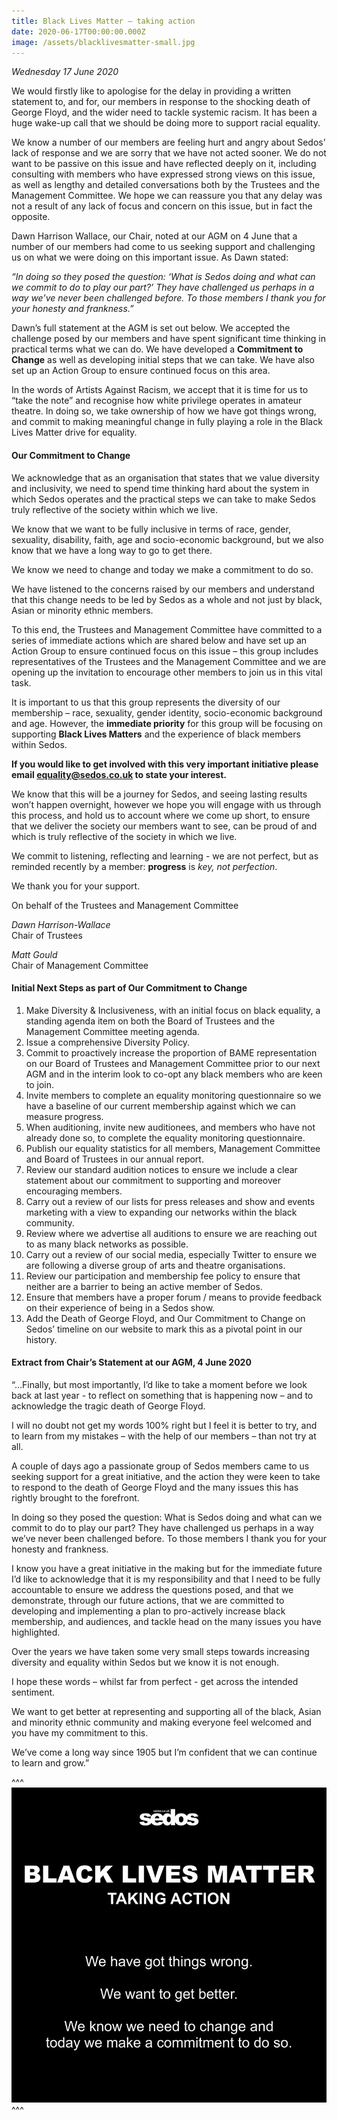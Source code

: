 ```yaml
---
title: Black Lives Matter – taking action
date: 2020-06-17T00:00:00.000Z
image: /assets/blacklivesmatter-small.jpg
---
```

*Wednesday 17 June 2020*

We would firstly like to apologise for the delay in providing a written statement to, and for, our members in response to the shocking death of George Floyd, and the wider need to tackle systemic racism.  It has been a huge wake-up call that we should be doing more to support racial equality.

We know a number of our members are feeling hurt and angry about Sedos’ lack of response and we are  sorry that we have not acted sooner.  We do not want to be passive on this issue and have reflected deeply on it, including consulting with members who have expressed strong views on this issue, as well as lengthy and detailed conversations both by the Trustees and the Management Committee.  We hope we can reassure you that any delay was not a result of any lack of focus and concern on this issue, but in fact the opposite.  

Dawn Harrison Wallace, our Chair, noted at our AGM on 4 June that a number of our members had come to us seeking support and challenging us on what we were doing on this important issue.  As Dawn stated: 

*“In doing so they posed the question:  ‘What is Sedos doing and what can we commit to do to play our part?’ They have challenged us perhaps in a way we’ve never been challenged before.  To those members I thank you for your honesty and frankness.”*

Dawn’s full statement at the AGM is set out below.  We accepted the challenge posed by our members and have spent significant time thinking in practical terms what we can do.   We have developed a **Commitment to Change** as well as developing initial steps that we can take.  We have also set up an Action Group to ensure continued focus on this area.   

In the words of Artists Against Racism, we accept that it is time for us to “take the note” and recognise how white privilege operates in amateur theatre.  In doing so, we take ownership of how we have got things wrong, and commit to making meaningful change in fully playing a role in the Black Lives Matter drive for equality.

#### Our Commitment to Change

We acknowledge that as an organisation that states that we value diversity and inclusivity, we need to spend time thinking hard about the system in which Sedos operates and the practical steps we can take to make Sedos truly reflective of the society within which we live. 

We know that we want to be fully inclusive in terms of race, gender, sexuality, disability, faith, age and socio-economic background, but we also know that we have a long way to go to get there.  

We know we need to change and today we make a commitment to do so.

We have listened to the concerns raised by our members and understand that this change needs to be led by Sedos as a whole and not just by black, Asian or minority ethnic members. 

To this end, the Trustees and Management Committee have committed to a series of immediate actions which are shared below and have set up an Action Group to ensure continued focus on this issue – this group includes representatives of the Trustees and the Management Committee and we are opening up the invitation to encourage other members to join us in this vital task. 

It is important to us that this group represents the diversity of our membership – race, sexuality, gender identity, socio-economic background and age. However, the **immediate priority** for this group will be focusing on supporting **Black Lives Matters** and the experience of black members within Sedos.

**If you would like to get involved with this very important initiative please email [equality@sedos.co.uk](mailto:equality@sedos.co.uk) to state your interest.** 

We know that this will be a journey for Sedos, and seeing lasting results won’t happen overnight, however we hope you will engage with us through this process, and hold us to account where we come up short, to ensure that we deliver the society our members want to see, can be proud of and which is truly reflective of the society in which we live.

We commit to listening, reflecting and learning - we are not perfect, but as reminded recently by a member:  **progress** is *key, not perfection*.   

We thank you for your support.

On behalf of the Trustees and Management Committee

*Dawn Harrison-Wallace*				 \
Chair of Trustees	

*Matt Gould* \
Chair of Management Committee

#### Initial Next Steps as part of Our Commitment to Change

1. Make Diversity & Inclusiveness, with an initial focus on black equality, a standing agenda item on both the Board of Trustees and the Management Committee meeting agenda.
2. Issue a comprehensive Diversity Policy.
3. Commit to proactively increase the proportion of BAME representation on our Board of Trustees and Management Committee prior to our next AGM and in the interim look to co-opt any black members who are keen to join.
4. Invite members to complete an equality monitoring questionnaire so we have a baseline of our current membership against which we can measure progress.
5. When auditioning, invite new auditionees, and members who have not already done so, to complete the equality monitoring questionnaire.
6. Publish our equality statistics for all members, Management Committee and Board of Trustees in our annual report.
7. Review our standard audition notices to ensure we include a clear statement about our commitment to supporting and moreover encouraging members.
8. Carry out a review of our lists for press releases and show and events marketing with a view to expanding our networks within the black community.
9. Review where we advertise all auditions to ensure we are reaching out to as many black networks as possible.
10. Carry out a review of our social media, especially Twitter to ensure we are following a diverse group of arts and theatre organisations.
11. Review our participation and membership fee policy to ensure that neither are a barrier to being an active member of Sedos.
12. Ensure that members have a proper forum / means to provide feedback on their experience of being in a Sedos show. 
13. Add the Death of George Floyd, and Our Commitment to Change on Sedos’ timeline on our website to mark this as a pivotal point in our history. 

#### **Extract from Chair’s Statement at our AGM, 4 June 2020**

“…Finally, but most importantly, I’d like to take a moment before we look back at last year - to reflect on something that is happening now – and to acknowledge the tragic death of George Floyd.

I will no doubt not get my words 100% right but I feel it is better to try, and to learn from my mistakes – with the help of our members – than not try at all.

A couple of days ago a passionate group of Sedos members came to us seeking support for a great initiative, and the action they were keen to take to respond to the death of George Floyd and the many issues this has rightly brought to the forefront.

In doing so they posed the question: What is Sedos doing and what can we commit to do to play our part?  They have challenged us perhaps in a way we’ve never been challenged before.  To those members I thank you for your honesty and frankness. 

I know you have a great initiative in the making but for the immediate future I’d like to acknowledge that it is my responsibility and that I need to be fully accountable to ensure we address the questions posed, and that we demonstrate, through our future actions, that we are committed to developing and implementing a plan to pro-actively increase black membership, and audiences, and tackle head on the many issues you have highlighted.

Over the years we have taken some very small steps towards increasing diversity and equality within Sedos but we know it is not enough. 

I hope these words – whilst far from perfect - get across the intended sentiment.  

We want to get better at representing and supporting all of the black, Asian and minority ethnic community and making everyone feel welcomed and you have my commitment to this.

We’ve come a long way since 1905 but I’m confident that we can continue to learn and grow.”

^^^ ![](/assets/blacklivesmatter-small.jpg)
^^^